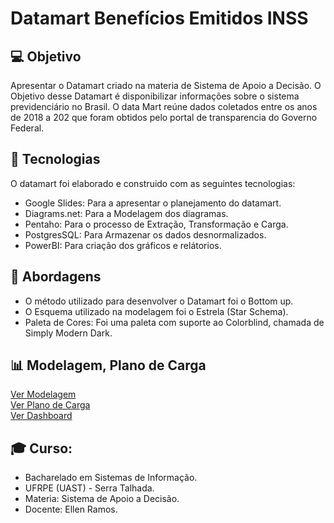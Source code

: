 # Datamart Benefícios Emitidos INSS
 
## 💻 Objetivo

Apresentar o Datamart criado na materia de Sistema de Apoio a Decisão.
O Objetivo desse Datamart é disponibilizar informações sobre o sistema previdenciário no Brasil. O data Mart reúne dados coletados entre os anos de 2018 a 202 que foram obtidos pelo portal de transparencia do Governo Federal. 

## 🚀 Tecnologias
O datamart foi elaborado e construido com as seguintes tecnologias:

- Google Slides: Para a apresentar o planejamento do datamart. 
- Diagrams.net: Para a Modelagem dos diagramas.
- Pentaho: Para o processo de Extração, Transformação e Carga.
- PostgresSQL: Para Armazenar os dados desnormalizados.
- PowerBI: Para criação dos gráficos e relátorios.

## 💭 Abordagens

- O método utilizado para desenvolver o Datamart foi o Bottom up.
- O Esquema utilizado na modelagem foi o Estrela (Star Schema).
- Paleta de Cores: Foi uma paleta com suporte ao Colorblind, chamada de Simply Modern Dark.

## 📊 Modelagem, Plano de Carga<!--,  Consultas OLAP e Dashboard -->

[Ver Modelagem](Readmes/Img/modelagem.md)</br>
[Ver Plano de Carga](Readmes/Img/planoDeCarga.md)</br>
[Ver Dashboard](https://encurtador.com.br/nqCZ5)

<!-- 
[Ver Consultas](Readmes/PlanoDeCarga.md)</br>

-->

## 🎓 Curso:
 - Bacharelado em Sistemas de Informação.
 - UFRPE (UAST) - Serra Talhada.
 - Materia: Sistema de Apoio a Decisão.
 - Docente: Ellen Ramos.

